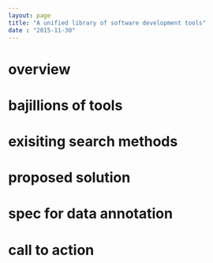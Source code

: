 ```yaml
---
layout: page
title: "A unified library of software development tools"
date : "2015-11-30"
---
```


# overview

# bajillions of tools

# exisiting search methods

# proposed solution

# spec for data annotation

# call to action
